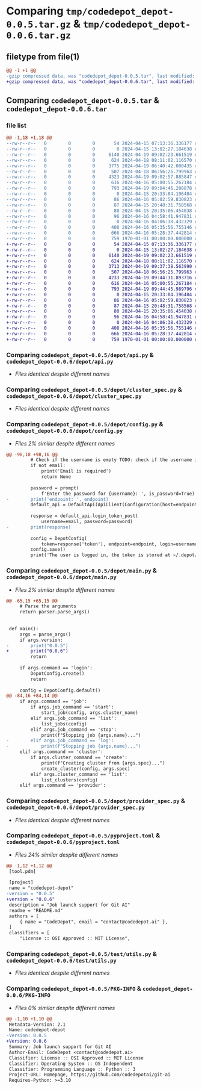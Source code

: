 # Comparing `tmp/codedepot_depot-0.0.5.tar.gz` & `tmp/codedepot_depot-0.0.6.tar.gz`

## filetype from file(1)

```diff
@@ -1 +1 @@
-gzip compressed data, was "codedepot_depot-0.0.5.tar", last modified: Fri Apr 19 09:04:46 2024, max compression
+gzip compressed data, was "codedepot_depot-0.0.6.tar", last modified: Fri Apr 19 09:44:45 2024, max compression
```

## Comparing `codedepot_depot-0.0.5.tar` & `codedepot_depot-0.0.6.tar`

### file list

```diff
@@ -1,18 +1,18 @@
--rw-r--r--   0        0        0       54 2024-04-15 07:13:36.336177 codedepot_depot-0.0.5/README.md
--rw-r--r--   0        0        0        0 2024-04-15 13:02:27.184638 codedepot_depot-0.0.5/depot/__init__.py
--rw-r--r--   0        0        0     6140 2024-04-19 09:02:23.661519 codedepot_depot-0.0.5/depot/api.py
--rw-r--r--   0        0        0      624 2024-04-18 08:11:02.116570 codedepot_depot-0.0.5/depot/cluster_spec.py
--rw-r--r--   0        0        0     3775 2024-04-19 06:40:42.000435 codedepot_depot-0.0.5/depot/config.py
--rw-r--r--   0        0        0      507 2024-04-18 06:56:25.799963 codedepot_depot-0.0.5/depot/jobfile.py
--rw-r--r--   0        0        0     4323 2024-04-19 09:02:57.885847 codedepot_depot-0.0.5/depot/main.py
--rw-r--r--   0        0        0      616 2024-04-16 05:00:55.267184 codedepot_depot-0.0.5/depot/provider_spec.py
--rw-r--r--   0        0        0      793 2024-04-19 09:04:46.208878 codedepot_depot-0.0.5/pyproject.toml
--rw-r--r--   0        0        0        0 2024-04-15 20:33:04.196404 codedepot_depot-0.0.5/test/__init__.py
--rw-r--r--   0        0        0       86 2024-04-16 05:02:59.830823 codedepot_depot-0.0.5/test/resources/cluster_test.yaml
--rw-r--r--   0        0        0       87 2024-04-15 20:48:31.758568 codedepot_depot-0.0.5/test/resources/config.json
--rw-r--r--   0        0        0       80 2024-04-15 20:35:06.454038 codedepot_depot-0.0.5/test/resources/local_cred.json
--rw-r--r--   0        0        0       96 2024-04-16 04:58:41.947831 codedepot_depot-0.0.5/test/resources/provider_test.yaml
--rw-r--r--   0        0        0        0 2024-04-16 04:06:38.432329 codedepot_depot-0.0.5/test/test_client.py
--rw-r--r--   0        0        0      408 2024-04-16 05:35:56.755146 codedepot_depot-0.0.5/test/test_provider.py
--rw-r--r--   0        0        0      666 2024-04-16 05:28:37.442814 codedepot_depot-0.0.5/test/utils.py
--rw-r--r--   0        0        0      759 1970-01-01 00:00:00.000000 codedepot_depot-0.0.5/PKG-INFO
+-rw-r--r--   0        0        0       54 2024-04-15 07:13:36.336177 codedepot_depot-0.0.6/README.md
+-rw-r--r--   0        0        0        0 2024-04-15 13:02:27.184638 codedepot_depot-0.0.6/depot/__init__.py
+-rw-r--r--   0        0        0     6140 2024-04-19 09:02:23.661519 codedepot_depot-0.0.6/depot/api.py
+-rw-r--r--   0        0        0      624 2024-04-18 08:11:02.116570 codedepot_depot-0.0.6/depot/cluster_spec.py
+-rw-r--r--   0        0        0     3713 2024-04-19 09:37:38.563990 codedepot_depot-0.0.6/depot/config.py
+-rw-r--r--   0        0        0      507 2024-04-18 06:56:25.799963 codedepot_depot-0.0.6/depot/jobfile.py
+-rw-r--r--   0        0        0     4233 2024-04-19 09:44:31.893716 codedepot_depot-0.0.6/depot/main.py
+-rw-r--r--   0        0        0      616 2024-04-16 05:00:55.267184 codedepot_depot-0.0.6/depot/provider_spec.py
+-rw-r--r--   0        0        0      793 2024-04-19 09:44:45.989796 codedepot_depot-0.0.6/pyproject.toml
+-rw-r--r--   0        0        0        0 2024-04-15 20:33:04.196404 codedepot_depot-0.0.6/test/__init__.py
+-rw-r--r--   0        0        0       86 2024-04-16 05:02:59.830823 codedepot_depot-0.0.6/test/resources/cluster_test.yaml
+-rw-r--r--   0        0        0       87 2024-04-15 20:48:31.758568 codedepot_depot-0.0.6/test/resources/config.json
+-rw-r--r--   0        0        0       80 2024-04-15 20:35:06.454038 codedepot_depot-0.0.6/test/resources/local_cred.json
+-rw-r--r--   0        0        0       96 2024-04-16 04:58:41.947831 codedepot_depot-0.0.6/test/resources/provider_test.yaml
+-rw-r--r--   0        0        0        0 2024-04-16 04:06:38.432329 codedepot_depot-0.0.6/test/test_client.py
+-rw-r--r--   0        0        0      408 2024-04-16 05:35:56.755146 codedepot_depot-0.0.6/test/test_provider.py
+-rw-r--r--   0        0        0      666 2024-04-16 05:28:37.442814 codedepot_depot-0.0.6/test/utils.py
+-rw-r--r--   0        0        0      759 1970-01-01 00:00:00.000000 codedepot_depot-0.0.6/PKG-INFO
```

### Comparing `codedepot_depot-0.0.5/depot/api.py` & `codedepot_depot-0.0.6/depot/api.py`

 * *Files identical despite different names*

### Comparing `codedepot_depot-0.0.5/depot/cluster_spec.py` & `codedepot_depot-0.0.6/depot/cluster_spec.py`

 * *Files identical despite different names*

### Comparing `codedepot_depot-0.0.5/depot/config.py` & `codedepot_depot-0.0.6/depot/config.py`

 * *Files 2% similar despite different names*

```diff
@@ -98,18 +98,16 @@
         # Check if the username is empty TODO: check if the username is valid
         if not email:
             print('Email is required')
             return None
 
         password = prompt(
             f'Enter the password for {username}: ', is_password=True)
-        print('endpoint: ', endpoint)
         default_api = DefaultApi(ApiClient(Configuration(host=endpoint)))
 
         response = default_api.login_token_post(
             username=email, password=password)
-        print(response)
 
         config = DepotConfig(
             token=response['token'], endpoint=endpoint, login=username, email=email)
         config.save()
         print('The user is logged in, the token is stored at ~/.depot/config.json')
```

### Comparing `codedepot_depot-0.0.5/depot/main.py` & `codedepot_depot-0.0.6/depot/main.py`

 * *Files 2% similar despite different names*

```diff
@@ -65,15 +65,15 @@
     # Parse the arguments
     return parser.parse_args()
 
 
 def main():
     args = parse_args()
     if args.version:
-        print("0.0.5")
+        print("0.0.6")
         return
 
     if args.command == 'login':
         DepotConfig.create()
         return
 
     config = DepotConfig.default()
@@ -84,16 +84,14 @@
     if args.command == 'job':
         if args.job_command == 'start':
             start_job(config, args.cluster_name)
         elif args.job_command == 'list':
             list_jobs(config)
         elif args.job_command == 'stop':
             print(f"Stopping job {args.name}...")
-        elif args.job_command == 'log':
-            print(f"Stopping job {args.name}...")
     elif args.command == 'cluster':
         if args.cluster_command == 'create':
             print(f"Creating cluster from {args.spec}...")
             create_cluster(config, args.spec)
         elif args.cluster_command == 'list':
             list_clusters(config)
     elif args.command == 'provider':
```

### Comparing `codedepot_depot-0.0.5/depot/provider_spec.py` & `codedepot_depot-0.0.6/depot/provider_spec.py`

 * *Files identical despite different names*

### Comparing `codedepot_depot-0.0.5/pyproject.toml` & `codedepot_depot-0.0.6/pyproject.toml`

 * *Files 24% similar despite different names*

```diff
@@ -1,12 +1,12 @@
 [tool.pdm]
 
 [project]
 name = "codedepot-depot"
-version = "0.0.5"
+version = "0.0.6"
 description = "Job launch support for Git AI"
 readme = "README.md"
 authors = [
     { name = "CodeDepot", email = "contact@codedepot.ai" },
 ]
 classifiers = [
     "License :: OSI Approved :: MIT License",
```

### Comparing `codedepot_depot-0.0.5/test/utils.py` & `codedepot_depot-0.0.6/test/utils.py`

 * *Files identical despite different names*

### Comparing `codedepot_depot-0.0.5/PKG-INFO` & `codedepot_depot-0.0.6/PKG-INFO`

 * *Files 0% similar despite different names*

```diff
@@ -1,10 +1,10 @@
 Metadata-Version: 2.1
 Name: codedepot-depot
-Version: 0.0.5
+Version: 0.0.6
 Summary: Job launch support for Git AI
 Author-Email: CodeDepot <contact@codedepot.ai>
 Classifier: License :: OSI Approved :: MIT License
 Classifier: Operating System :: OS Independent
 Classifier: Programming Language :: Python :: 3
 Project-URL: Homepage, https://github.com/codedepotai/git-ai
 Requires-Python: >=3.10
```

